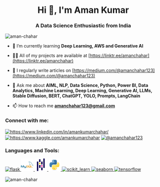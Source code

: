 <h1 align="center">Hi 👋, I'm Aman Kumar</h1>
<h3 align="center">A Data Science Enthusiastic from India</h3>

<p align="left"> <img src="https://komarev.com/ghpvc/?username=aman-chahar&label=Profile%20views&color=0e75b6&style=flat" alt="aman-chahar" /> </p>

- 🌱 I’m currently learning **Deep Learning, AWS and Generative AI**

- 👨‍💻 All of my projects are available at [https://linktr.ee/amanchahar](https://linktr.ee/amanchahar)

- 📝 I regularly write articles on [https://medium.com/@amanchahar123](https://medium.com/@amanchahar123)

- 💬 Ask me about **AIML, NLP, Data Science, Python, Power BI, Data Analytics, Machine Learning, Deep Learning, Generative AI, LLMs, Stable Diffusion,  BERT, ChatGPT, YOLO, Prompts, LangChain**

- 📫 How to reach me **amanchahar123@gmail.com**

<h3 align="left">Connect with me:</h3>
<p align="left">
<a href="https://linkedin.com/in/https://www.linkedin.com/in/amankumarchahar/" target="blank"><img align="center" src="https://raw.githubusercontent.com/rahuldkjain/github-profile-readme-generator/master/src/images/icons/Social/linked-in-alt.svg" alt="https://www.linkedin.com/in/amankumarchahar/" height="30" width="40" /></a>
<a href="https://kaggle.com/https://www.kaggle.com/amankumarchahar" target="blank"><img align="center" src="https://raw.githubusercontent.com/rahuldkjain/github-profile-readme-generator/master/src/images/icons/Social/kaggle.svg" alt="https://www.kaggle.com/amankumarchahar" height="30" width="40" /></a>
<a href="https://medium.com/@amanchahar123" target="blank"><img align="center" src="https://raw.githubusercontent.com/rahuldkjain/github-profile-readme-generator/master/src/images/icons/Social/medium.svg" alt="@amanchahar123" height="30" width="40" /></a>
</p>

<h3 align="left">Languages and Tools:</h3>
<p align="left"> <a href="https://flask.palletsprojects.com/" target="_blank" rel="noreferrer"> <img src="https://www.vectorlogo.zone/logos/pocoo_flask/pocoo_flask-icon.svg" alt="flask" width="40" height="40"/> </a> <a href="https://www.mysql.com/" target="_blank" rel="noreferrer"> <img src="https://raw.githubusercontent.com/devicons/devicon/master/icons/mysql/mysql-original-wordmark.svg" alt="mysql" width="40" height="40"/> </a> <a href="https://pandas.pydata.org/" target="_blank" rel="noreferrer"> <img src="https://raw.githubusercontent.com/devicons/devicon/2ae2a900d2f041da66e950e4d48052658d850630/icons/pandas/pandas-original.svg" alt="pandas" width="40" height="40"/> </a> <a href="https://www.python.org" target="_blank" rel="noreferrer"> <img src="https://raw.githubusercontent.com/devicons/devicon/master/icons/python/python-original.svg" alt="python" width="40" height="40"/> </a> <a href="https://scikit-learn.org/" target="_blank" rel="noreferrer"> <img src="https://upload.wikimedia.org/wikipedia/commons/0/05/Scikit_learn_logo_small.svg" alt="scikit_learn" width="40" height="40"/> </a> <a href="https://seaborn.pydata.org/" target="_blank" rel="noreferrer"> <img src="https://seaborn.pydata.org/_images/logo-mark-lightbg.svg" alt="seaborn" width="40" height="40"/> </a> <a href="https://www.tensorflow.org" target="_blank" rel="noreferrer"> <img src="https://www.vectorlogo.zone/logos/tensorflow/tensorflow-icon.svg" alt="tensorflow" width="40" height="40"/> </a> </p>

<p><img align="center" src="https://github-readme-stats.vercel.app/api/top-langs?username=aman-chahar&show_icons=true&locale=en&layout=compact" alt="aman-chahar" /></p>
